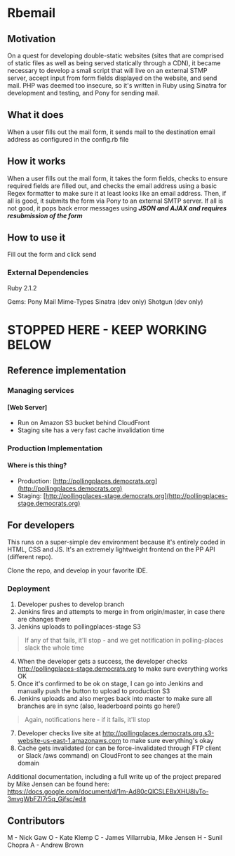 # Rbemail

## Motivation
On a quest for developing double-static websites (sites that are comprised of static files as well as being served statically through a CDN), it became necessary to develop a small script that will live on an external STMP server, accept input from form fields displayed on the website, and send mail. PHP was deemed too insecure, so it's written in Ruby using Sinatra for development and testing, and Pony for sending mail.

## What it does
When a user fills out the mail form, it sends mail to the destination email address as configured in the config.rb file

## How it works
When a user fills out the mail form, it takes the form fields, checks to ensure required fields are filled out, and checks the email address using a basic Regex formatter to make sure it at least looks like an email address.  Then, if all is good, it submits the form via Pony to an external SMTP server.  If all is not good, it pops back error messages using ***JSON and AJAX and requires resubmission of the form***

## How to use it
Fill out the form and click send

### External Dependencies
Ruby 2.1.2

Gems:
Pony
Mail
Mime-Types
Sinatra (dev only)
Shotgun (dev only)

# STOPPED HERE - KEEP WORKING BELOW

## Reference implementation

### Managing services

#### [Web Server]
- Run on Amazon S3 bucket behind CloudFront
- Staging site has a very fast cache invalidation time

### Production Implementation

#### Where is this thing?
- Production: [http://pollingplaces.democrats.org](http://pollingplaces.democrats.org)
- Staging: [http://pollingplaces-stage.democrats.org](http://pollingplaces-stage.democrats.org)

## For developers
This runs on a super-simple dev environment because it's entirely coded in HTML, CSS and JS.  It's an extremely lightweight frontend on the PP API (different repo).

Clone the repo, and develop in your favorite IDE.

### Deployment
1. Developer pushes to develop branch
2. Jenkins fires and attempts to merge in from origin/master, in case there are changes there
3. Jenkins uploads to pollingplaces-stage S3

  > If any of that fails, it'll stop - and we get notification in polling-places slack the whole time
4. When the developer gets a success, the developer checks http://pollingplaces-stage.democrats.org to make sure everything works OK
5. Once it's confirmed to be ok on stage, I can go into Jenkins and manually push the button to upload to production S3
6. Jenkins uploads and also merges back into master to make sure all branches are in sync (also, leaderboard points go here!)

  > Again, notifications here - if it fails, it'll stop
7. Developer checks live site at http://pollingplaces.democrats.org.s3-website-us-east-1.amazonaws.com to make sure everything's okay
8. Cache gets invalidated (or can be force-invalidated through FTP client or Slack /aws command) on CloudFront to see changes at the main domain

Additional documentation, including a full write up of the project prepared by Mike Jensen can be found here: https://docs.google.com/document/d/1m-Ad80cQlCSLEBxXHU8lvTo-3mvgWbFZI7r5q_Gjfsc/edit

## Contributors

M - Nick Gaw
O - Kate Klemp
C - James Villarrubia, Mike Jensen
H - Sunil Chopra
A - Andrew Brown
